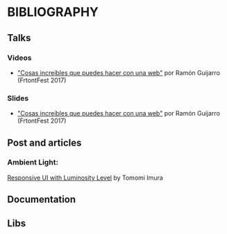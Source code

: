 # BIBLIOGRAPHY


## Talks

### Videos 
- ["Cosas increíbles que puedes hacer con una web"](https://www.youtube.com/watch?v=yW5T3CrgZDU) por Ramón Guijarro (FrtontFest 2017)

### Slides
- ["Cosas increíbles que puedes hacer con una web"](https://slides.com/soyguijarro/magic-web#/) por Ramón Guijarro (FrtontFest 2017)


## Post and articles

### Ambient Light:
[Responsive UI with Luminosity Level](https://girliemac.com/blog/2014/01/12/luminosity/) by Tomomi Imura




## Documentation


## Libs